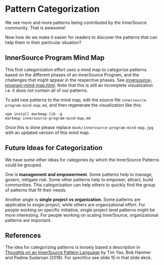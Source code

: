 # Pattern Categorization

We see more and more patterns being contributed by the InnerSource community. That is awesome!

Now how do we make it easier for readers to discover the patterns that can help them in their particular situation?

## InnerSource Program Mind Map

This first categorization effort uses a mind map to categorize patterns based on the different phases of an InnerSource Program, and the challenges that might appear in the respective phases. See [innersource-program-mind-map.html](innersource-program-mind-map.html). Note that this is still an incomplete visualization i.e. it does not contain all of our patterns.

To add new patterns to the mind map, edit the source file `innersource-program-mind-map.md`, and then regenerate the visualization like this:

```
npm install markmap-lib -g
markmap innersource-program-mind-map.md
```

Once this is done please replace `book/innersource-program-mind-map.jpg` with an updated version of this mind map.

## Future Ideas for Categorization

We have some other ideas for categories by which the InnerSource Patterns could be grouped.

One is **management and empowerment**. Some patterns help to manage, govern, mitigate risk. Some other patterns help to empower, attract, build communities. This categorization can help others to quickly find the group of patterns that fit their needs.

Another angle is **single project vs organization**. Some patterns are applicable to single project, while others are organizational effort. For people working on specific initiative, single project level patterns might be more interesting. For people working on scaling InnerSource, organizational patterns are important.

## References

The idea for categorizing patterns is loosely based a description in [Thoughts on an InnerSource Pattern Language](https://drive.google.com/file/d/13AY8glCOdpLOVuz7cVD6QOB8d2xbHCS1/view) by Tim Yao, Bob Hanmer and Padma Sudarsan (2018). For specifics see slide 15 in that slide deck.
